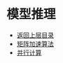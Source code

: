 # 模型推理

* [返回上层目录](../model-inference-optimization-deployment.md)
* [矩阵加速算法](matrix-acceleration-algorithm/matrix-acceleration-algorithm.md)
* [并行计算](parallel-computing/parallel-computing.md)
